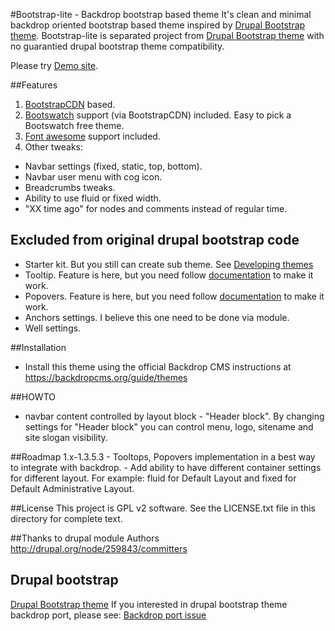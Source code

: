 #Bootstrap-lite - Backdrop bootstrap based theme 
It's clean and minimal backdrop oriented bootstrap based theme inspired by [Drupal Bootstrap theme](https://www.drupal.org/project/bootstrap). 
Bootstrap-lite is separated project from [Drupal Bootstrap theme](https://www.drupal.org/project/bootstrap) with no guarantied drupal bootstrap theme compatibility.

Please try [Demo site](http://bootstrap.backdrop.expert).

##Features
1. [BootstrapCDN](http://bootstrapcdn.com/) based.
2. [Bootswatch](http://bootswatch.com) support (via BootstrapCDN) included. Easy to pick a Bootswatch free theme.
3. [Font awesome](https://fortawesome.github.io/Font-Awesome/) support included.
4. Other tweaks:
  - Navbar settings (fixed, static, top, bottom). 
  - Navbar user menu with cog icon.
  - Breadcrumbs tweaks.
  - Ability to use fluid or fixed width.
  - "XX time ago" for nodes and comments instead of regular time.
  
## Excluded from original drupal bootstrap code
  - Starter kit. But you still can create sub theme. See [Developing themes](https://api.backdropcms.org/developing-themes)
  - Tooltip. Feature is here, but you need follow [documentation](http://getbootstrap.com/javascript/#tooltips) to make it work.
  - Popovers.  Feature is here, but you need follow [documentation](http://getbootstrap.com/javascript/#popovers) to make it work.
  - Anchors settings. I believe this one need to be done via module.
  - Well settings.

##Installation
  - Install this theme using the official Backdrop CMS instructions at
  https://backdropcms.org/guide/themes

##HOWTO
  - navbar content controlled by layout block - "Header block". By changing settings for "Header block" you can control menu, logo, sitename and site slogan visibility.

##Roadmap
  1.x-1.3.5.3
    - Tooltops, Popovers implementation in a best way to integrate with backdrop.
    - Add ability to have different container settings for different layout. For example: fluid for Default Layout and fixed for Default Administrative Layout.

##License
This project is GPL v2 software. See the LICENSE.txt file in this directory for
complete text.

##Thanks to drupal module Authors
http://drupal.org/node/259843/committers

## Drupal bootstrap
[Drupal Bootstrap theme](https://www.drupal.org/project/bootstrap)
If you interested in drupal bootstrap theme backdrop port, please see: [Backdrop port issue](https://www.drupal.org/node/2483391)


